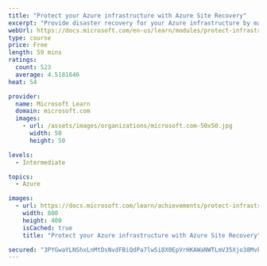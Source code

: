 ```yaml
---
title: "Protect your Azure infrastructure with Azure Site Recovery"
excerpt: "Provide disaster recovery for your Azure infrastructure by managing and orchestrating replication, failover, and failback of Azure virtual machines with Azure Site Recovery."
webUrl: https://docs.microsoft.com/en-us/learn/modules/protect-infrastructure-with-site-recovery/
type: course
price: Free
length: 59 mins
ratings:
  count: 523
  average: 4.5181646
heat: 54

provider:
  name: Microsoft Learn
  domain: microsoft.com
  images:
    - url: /assets/images/organizations/microsoft.com-50x50.jpg
      width: 50
      height: 50

levels:
  - Intermediate

topics:
  - Azure

images:
  - url: https://docs.microsoft.com/learn/achievements/protect-infrastructure-with-azure-site-recovery-social.png
    width: 800
    height: 400
    isCached: true
    title: "Protect your Azure infrastructure with Azure Site Recovery"

secured: "3PYGwaYLNShxLnMtDsNvdFBiQdPa7lwSi8X0EpVrHKAWaNWTLmV35Xjo38MvkIlsglTtlopOtT4GNWWOGgqL0JCHQuTHu4rLy7JOan1j49MANx4TwJwojkzoNZYOJlO/57OjqSiDsz2SKMTjlOUXYtc+f4pjJFmIYNbQpU5BE9qNEVwPR7tJ0jSICPAAi6QAszgW18P5xQGzAgHMc6wo4GyECpfPEgqlgjdFeIMa3aPnFixo5rWJtFx6rCMJuWbHKjqBCNFboabBIebBcT9s+iE5txvoJ7Q2SHGclA58A5SMWrXgMD1J7QFUuQFoGMYMbEE+l71+i1qnIrTFTYHL5/Uu4lHYGNoURlGtS+eOtUkKZ0nKM06fMumH06eKhIKBIgD14EOtGg5CXpkj1u7W5w==;gnkaV9LcocfvqGcvTKYA7A=="
---
```


